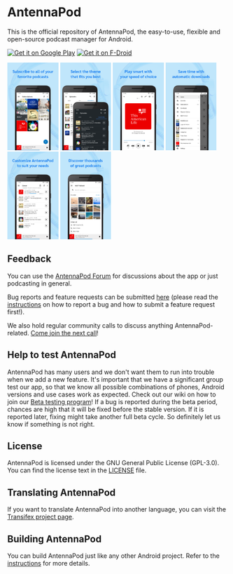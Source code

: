 # AntennaPod

This is the official repository of AntennaPod, the easy-to-use, flexible and open-source podcast manager for Android.

[<img src="https://play.google.com/intl/en_us/badges/images/generic/en_badge_web_generic.png"
      alt="Get it on Google Play"
      height="70">](https://play.google.com/store/apps/details?id=de.danoeh.antennapod)
[<img src="https://fdroid.gitlab.io/artwork/badge/get-it-on.png"
      alt="Get it on F-Droid"
      height="70">](https://f-droid.org/app/de.danoeh.antennapod)

<img src="https://raw.githubusercontent.com/AntennaPod/StoreMetadata/main/listings/en-US/graphics/phone-screenshots/00.png" alt="Screenshot 0" height="200"> <img src="https://raw.githubusercontent.com/AntennaPod/StoreMetadata/main/listings/en-US/graphics/phone-screenshots/01.png" alt="Screenshot 1" height="200"> <img src="https://raw.githubusercontent.com/AntennaPod/StoreMetadata/main/listings/en-US/graphics/phone-screenshots/02.png" alt="Screenshot 2" height="200"> <img src="https://raw.githubusercontent.com/AntennaPod/StoreMetadata/main/listings/en-US/graphics/phone-screenshots/03.png" alt="Screenshot 3" height="200"> <img src="https://raw.githubusercontent.com/AntennaPod/StoreMetadata/main/listings/en-US/graphics/phone-screenshots/04.png" alt="Screenshot 4" height="200"> <img src="https://raw.githubusercontent.com/AntennaPod/StoreMetadata/main/listings/en-US/graphics/phone-screenshots/05.png" alt="Screenshot 5" height="200">


## Feedback
You can use the [AntennaPod Forum](https://forum.antennapod.org/) for discussions about the app or just podcasting in general.

Bug reports and feature requests can be submitted [here](https://github.com/AntennaPod/AntennaPod/issues) (please read the [instructions](https://github.com/AntennaPod/AntennaPod/blob/develop/CONTRIBUTING.md) on how to report a bug and how to submit a feature request first!).

We also hold regular community calls to discuss anything AntennaPod-related. [Come join the next call](https://forum.antennapod.org/t/monthly-community-call/1869)!

## Help to test AntennaPod
AntennaPod has many users and we don't want them to run into trouble when we add a new feature. It's important that we have a significant group test our app, so that we know all possible combinations of phones, Android versions and use cases work as expected. Check out our wiki on how to join our [Beta testing program](https://antennapod.org/documentation/general/beta)! If a bug is reported during the beta period, chances are high that it will be fixed before the stable version. If it is reported later, fixing might take another full beta cycle. So definitely let us know if something is not right.

## License

AntennaPod is licensed under the GNU General Public License (GPL-3.0). You can find the license text in the [LICENSE](https://github.com/AntennaPod/AntennaPod/blob/develop/LICENSE) file.

## Translating AntennaPod

If you want to translate AntennaPod into another language, you can visit the [Transifex project page](https://www.transifex.com/antennapod/antennapod/).


## Building AntennaPod

You can build AntennaPod just like any other Android project. Refer to the [instructions](https://github.com/AntennaPod/AntennaPod/blob/develop/CONTRIBUTING.md) for more details.

